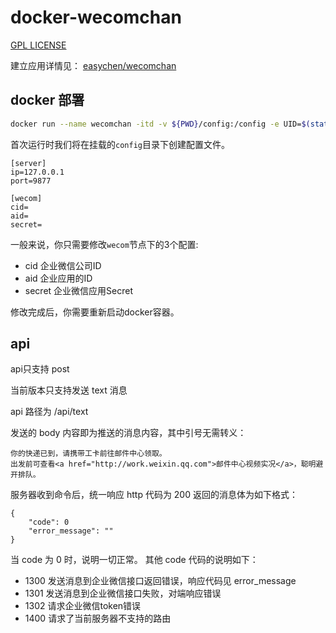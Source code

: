 # docker-wecomchan

[GPL LICENSE](https://github.com/vergilgao/docker-wecomchan/blob/master/LICENSE)

建立应用详情见： [easychen/wecomchan](https://github.com/easychen/wecomchan)

## docker 部署

```sh
docker run --name wecomchan -itd -v ${PWD}/config:/config -e UID=$(stat -c %u test) -e GID=$(stat -c %g test) -p 9877:9877 ghcr.io/vergilgao/wecomchan:latest
```

首次运行时我们将在挂载的`config`目录下创建配置文件。

```
[server]
ip=127.0.0.1
port=9877

[wecom]
cid=
aid=
secret=
```

一般来说，你只需要修改`wecom`节点下的3个配置:

- cid 企业微信公司ID
- aid 企业应用的ID
- secret 企业微信应用Secret

修改完成后，你需要重新启动docker容器。

## api

api只支持 post

当前版本只支持发送 text 消息

api 路径为 /api/text

发送的 body 内容即为推送的消息内容，其中引号无需转义：

```
你的快递已到，请携带工卡前往邮件中心领取。
出发前可查看<a href="http://work.weixin.qq.com">邮件中心视频实况</a>，聪明避开排队。
```

服务器收到命令后，统一响应 http 代码为 200
返回的消息体为如下格式：

```
{
    "code": 0
    "error_message": ""
}
```

当 code 为 0 时，说明一切正常。
其他 code 代码的说明如下：

- 1300 发送消息到企业微信接口返回错误，响应代码见 error_message
- 1301 发送消息到企业微信接口失败，对端响应错误
- 1302 请求企业微信token错误
- 1400 请求了当前服务器不支持的路由
